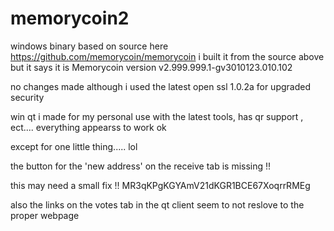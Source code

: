 # memorycoin2
windows binary based on source here https://github.com/memorycoin/memorycoin
i built it from the source above but it says it is Memorycoin version v2.999.999.1-gv3010123.010.102

no changes made although i used  the latest open ssl 1.0.2a for upgraded security

win qt i made for my personal use with the latest tools,  has qr support , ect.... everything appearss to work ok

except for one little thing..... lol

the button for the 'new address' on the receive tab is missing !! 

this may need a small fix !! MR3qKPgKGYAmV21dKGR1BCE67XoqrrRMEg

also the links on the votes tab in the qt client seem to not reslove to the proper webpage 



